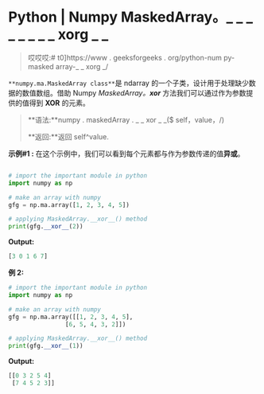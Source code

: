 # Python | Numpy MaskedArray。_ _ _ _ _ _ _ _ xorg _ _

> 哎哎哎:# t0]https://www . geeksforgeeks . org/python-num py-masked array-_ _ xorg _/

`**numpy.ma.MaskedArray class**`是 ndarray 的一个子类，设计用于处理缺少数据的数值数组。借助 Numpy *MaskedArray。__xor__* 方法我们可以通过作为参数提供的值得到 **XOR** 的元素。

> **语法:**numpy . maskedArray . _ _ xor _ _($ self，value，/)
> 
> **返回:**返回 self^value.

**示例#1 :**
在这个示例中，我们可以看到每个元素都与作为参数传递的值**异或**。

```py

# import the important module in python 
import numpy as np 

# make an array with numpy 
gfg = np.ma.array([1, 2, 3, 4, 5]) 

# applying MaskedArray.__xor__() method 
print(gfg.__xor__(2)) 
```

**Output:**

```py
[3 0 1 6 7]

```

**例 2:**

```py
# import the important module in python 
import numpy as np 

# make an array with numpy 
gfg = np.ma.array([[1, 2, 3, 4, 5], 
                [6, 5, 4, 3, 2]]) 

# applying MaskedArray.__xor__() method 
print(gfg.__xor__(1)) 
```

**Output:**

```py
[[0 3 2 5 4]
 [7 4 5 2 3]]

```